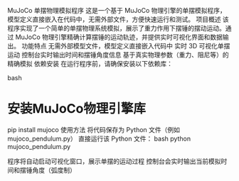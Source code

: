 MuJoCo 单摆物理模拟程序
这是一个基于 MuJoCo 物理引擎的单摆模拟程序，模型定义直接嵌入在代码中，无需外部文件，方便快速运行和测试。
项目概述
该程序实现了一个简单的单摆物理系统模拟，展示了重力作用下摆锤的摆动运动。通过 MuJoCo 物理引擎精确计算摆锤的运动轨迹，并提供实时可视化界面和数据输出。
功能特点
无需外部模型文件，模型定义直接嵌入代码中
实时 3D 可视化单摆运动
控制台实时输出时间和摆锤角度信息
基于真实物理参数（重力、阻尼等）的精确模拟
依赖安装
在运行程序前，请确保安装以下依赖库：

bash
# 安装MuJoCo物理引擎库
pip install mujoco
使用方法
将代码保存为 Python 文件（例如 mujoco_pendulum.py）
直接运行该 Python 文件：
bash
python mujoco_pendulum.py

程序将自动启动可视化窗口，展示单摆的运动过程
控制台会实时输出当前模拟时间和摆锤角度（弧度制）

